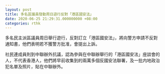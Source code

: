 ```yaml
---
layout: post
title: 多名區議員發動周日遊行反對「港區國安法」
date: 2020-06-25 21:29:31.000000000 +08:00
categories: rthk
---
```


多名民主派區議員周日舉行遊行，反對訂立「港區國安法」，將向警方申請不反對通知書，他們表明若不獲警方批准，會提出上訴。

社民連成員則到中聯辦外抗議，認為參與在中聯辦舉行的「港區國安法」座談會的人，不代表香港人，他們將早前收集到的兩萬多個反國安法聯署，及一批内地政治犯名單及照片，貼在中聯辦外。
